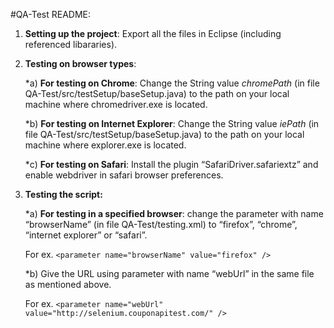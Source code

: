 #QA-Test README:
1. **Setting up the project**:
Export all the files in Eclipse (including referenced libararies).

2. **Testing on browser types**:

	*a) 	**For testing on Chrome**: Change the String value *chromePath* (in file QA-Test/src/testSetup/baseSetup.java) to the path on your local machine where chromedriver.exe is located.

	*b)	**For testing on Internet Explorer**: Change the String value *iePath* (in file QA-Test/src/testSetup/baseSetup.java) to the path on your local machine where explorer.exe is located.

	*c) 	**For testing on Safari**: Install the plugin “SafariDriver.safariextz” and enable webdriver in safari browser preferences.

3. **Testing the script:**

	*a)	**For testing in a specified browser**: change the parameter with name “browserName” (in file QA-Test/testing.xml) to “firefox”, “chrome”, “internet explorer” or “safari”.

	For ex. `<parameter name="browserName" value="firefox" />`

	*b) 	Give the URL using parameter with name “webUrl” in the same file as mentioned above.
	
	For ex. `<parameter name="webUrl" value="http://selenium.couponapitest.com/" />`

